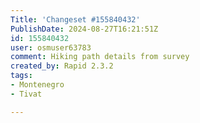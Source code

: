 ```yaml
---
Title: 'Changeset #155840432'
PublishDate: 2024-08-27T16:21:51Z
id: 155840432
user: osmuser63783
comment: Hiking path details from survey
created_by: Rapid 2.3.2
tags:
- Montenegro
- Tivat

---
```

